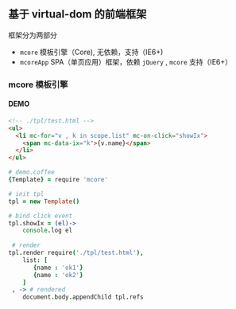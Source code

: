 ## 基于 virtual-dom 的前端框架



 框架分为两部分

* `mcore` 模板引擎（Core),  无依赖，支持（IE6+)
* `mcoreApp` SPA（单页应用）框架，依赖 `jQuery` , `mcore` 支持（IE6+）



### mcore 模板引擎

#### DEMO

``` html
<!-- ./tpl/test.html -->
<ul>
  <li mc-for="v , k in scope.list" mc-on-click="showIx">
    <span mc-data-ix="k">{v.name}</span>
  </li>
</ul>
```

``` coffeescript
# demo.coffee
{Template} = require 'mcore'

# init tpl
tpl = new Template()

# bind click event
tpl.showIx = (el)->
	console.log el
    
 # render
tpl.render require('./tpl/test.html'),
	list: [
       {name : 'ok1'}
       {name : 'ok2'}
	]
 , -> # rendered
    document.body.appendChild tpl.refs
```

